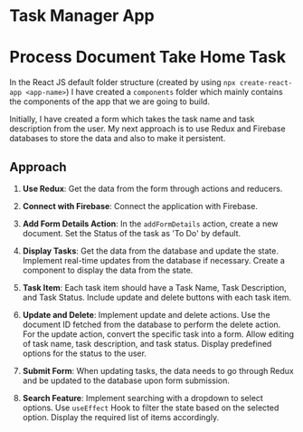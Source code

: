 # Task Manager App
# Process Document Take Home Task

In the React JS default folder structure (created by using `npx create-react-app <app-name>`) I have created a `components` folder which mainly contains the components of the app that we are going to build.

Initially, I have created a form which takes the task name and task description from the user. My next approach is to use Redux and Firebase databases to store the data and also to make it persistent.

## Approach

1. **Use Redux**: Get the data from the form through actions and reducers.

2. **Connect with Firebase**: Connect the application with Firebase.

3. **Add Form Details Action**: In the `addFormDetails` action, create a new document. Set the Status of the task as 'To Do' by default.

4. **Display Tasks**: Get the data from the database and update the state. Implement real-time updates from the database if necessary. Create a component to display the data from the state.

5. **Task Item**: Each task item should have a Task Name, Task Description, and Task Status. Include update and delete buttons with each task item.

6. **Update and Delete**: Implement update and delete actions. Use the document ID fetched from the database to perform the delete action. For the update action, convert the specific task into a form. Allow editing of task name, task description, and task status. Display predefined options for the status to the user.

7. **Submit Form**: When updating tasks, the data needs to go through Redux and be updated to the database upon form submission.

8. **Search Feature**: Implement searching with a dropdown to select options. Use `useEffect` Hook to filter the state based on the selected option. Display the required list of items accordingly.


